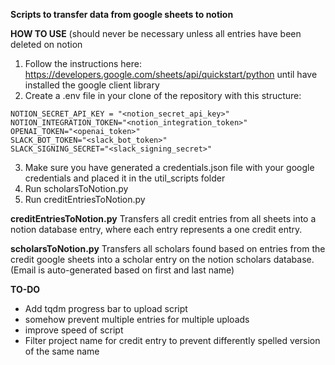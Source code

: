
**Scripts to transfer data from google sheets to notion**

**HOW TO USE** (should never be necessary unless all entries have been deleted on notion

1. Follow the instructions here: https://developers.google.com/sheets/api/quickstart/python until have installed the google client library
2. Create a .env file in your clone of the repository with this structure:

```env
NOTION_SECRET_API_KEY = "<notion_secret_api_key>"
NOTION_INTEGRATION_TOKEN="<notion_integration_token>"
OPENAI_TOKEN="<openai_token>"
SLACK_BOT_TOKEN="<slack_bot_token>"
SLACK_SIGNING_SECRET="<slack_signing_secret>"
```

3. Make sure you have generated a credentials.json file with your google credentials and placed it in the util_scripts folder
4. Run scholarsToNotion.py
2. Run creditEntriesToNotion.py

**creditEntriesToNotion.py**
Transfers all credit entries from all sheets into a notion database entry, where each entry represents a one credit entry.

**scholarsToNotion.py**
Transfers all scholars found based on entries from the credit google sheets into a scholar entry on the notion scholars database. (Email is auto-generated based on first and last name)



**TO-DO**
- Add tqdm progress bar to upload script
- somehow prevent multiple entries for multiple uploads
- improve speed of script
- Filter project name for credit entry to prevent differently spelled version of the same name